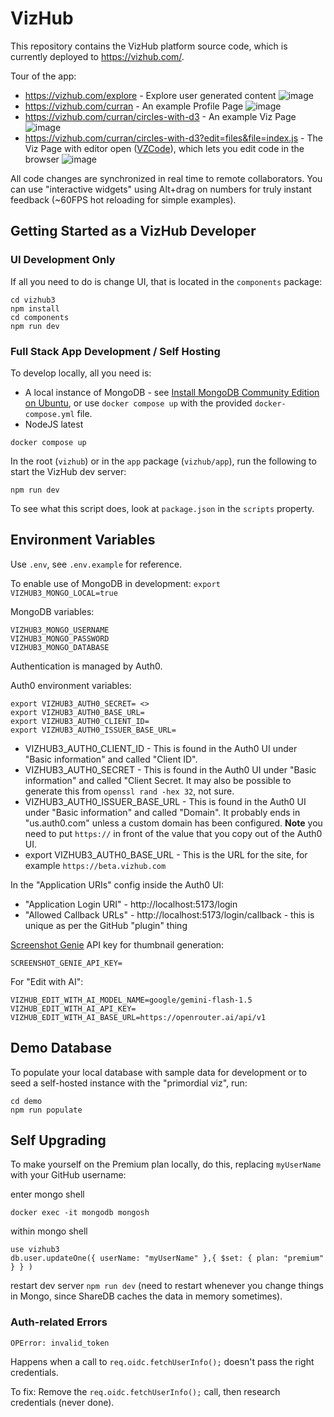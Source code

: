 # VizHub

This repository contains the VizHub platform source code, which is currently deployed to https://vizhub.com/.

Tour of the app:

- https://vizhub.com/explore - Explore user generated content
  ![image](https://github.com/user-attachments/assets/297ac688-88ab-42f1-b04c-47e66ac9d153)
- https://vizhub.com/curran - An example Profile Page
  ![image](https://github.com/user-attachments/assets/17a0794d-3f05-46b1-bd4e-e2076a055c39)
- https://vizhub.com/curran/circles-with-d3 - An example Viz Page
  ![image](https://github.com/user-attachments/assets/5bacc288-c407-4a64-8d50-ec0895a62ee6)
- https://vizhub.com/curran/circles-with-d3?edit=files&file=index.js - The Viz Page with editor open ([VZCode](https://github.com/vizhub-core/vzcode)), which lets you edit code in the browser
  ![image](https://github.com/user-attachments/assets/033f129e-cd6f-4dec-92f8-e5359d8875cf)

All code changes are synchronized in real time to remote collaborators. You can use "interactive widgets" using Alt+drag on numbers for truly instant feedback (~60FPS hot reloading for simple examples).

## Getting Started as a VizHub Developer

### UI Development Only

If all you need to do is change UI, that is located in the `components` package:

```
cd vizhub3
npm install
cd components
npm run dev
```

### Full Stack App Development / Self Hosting

To develop locally, all you need is:

- A local instance of MongoDB - see [Install MongoDB Community Edition on Ubuntu](https://www.mongodb.com/docs/manual/tutorial/install-mongodb-on-ubuntu/#std-label-install-mdb-community-ubuntu), or use `docker compose up` with the provided `docker-compose.yml` file.
- NodeJS latest

```
docker compose up
```

In the root (`vizhub`) or in the `app` package (`vizhub/app`), run the following to start the VizHub dev server:

```
npm run dev
```

To see what this script does, look at `package.json` in the `scripts` property.

## Environment Variables

Use `.env`, see `.env.example` for reference.

To enable use of MongoDB in development:
`export VIZHUB3_MONGO_LOCAL=true`

MongoDB variables:

```
VIZHUB3_MONGO_USERNAME
VIZHUB3_MONGO_PASSWORD
VIZHUB3_MONGO_DATABASE
```

Authentication is managed by Auth0.

Auth0 environment variables:

```
export VIZHUB3_AUTH0_SECRET= <>
export VIZHUB3_AUTH0_BASE_URL=
export VIZHUB3_AUTH0_CLIENT_ID=
export VIZHUB3_AUTH0_ISSUER_BASE_URL=
```

- VIZHUB3_AUTH0_CLIENT_ID - This is found in the Auth0 UI under "Basic information" and called "Client ID".
- VIZHUB3_AUTH0_SECRET - This is found in the Auth0 UI under "Basic information" and called "Client Secret. It may also be possible to generate this from `openssl rand -hex 32`, not sure.
- VIZHUB3_AUTH0_ISSUER_BASE_URL - This is found in the Auth0 UI under "Basic information" and called "Domain". It probably ends in "us.auth0.com" unless a custom domain has been configured. **Note** you need to put `https://` in front of the value that you copy out of the Auth0 UI.
- export VIZHUB3_AUTH0_BASE_URL - This is the URL for the site, for example `https://beta.vizhub.com`

In the "Application URIs" config inside the Auth0 UI:

- "Application Login URI" - http://localhost:5173/login
- "Allowed Callback URLs" - http://localhost:5173/login/callback - this is unique as per the GitHub "plugin" thing

[Screenshot Genie](https://screenshotgenie.com/) API key for thumbnail generation:

```
SCREENSHOT_GENIE_API_KEY=
```

For "Edit with AI":

```
VIZHUB_EDIT_WITH_AI_MODEL_NAME=google/gemini-flash-1.5
VIZHUB_EDIT_WITH_AI_API_KEY=
VIZHUB_EDIT_WITH_AI_BASE_URL=https://openrouter.ai/api/v1
```

## Demo Database

To populate your local database with sample data for development or to seed a self-hosted instance with the "primordial viz", run:

```
cd demo
npm run populate
```

## Self Upgrading

To make yourself on the Premium plan locally, do this, replacing `myUserName` with your GitHub username:

enter mongo shell

```
docker exec -it mongodb mongosh
```

within mongo shell

```
use vizhub3
db.user.updateOne({ userName: "myUserName" },{ $set: { plan: "premium" } } )
```

restart dev server `npm run dev` (need to restart whenever you change things in Mongo, since ShareDB caches the data in memory sometimes).

### Auth-related Errors

```
OPError: invalid_token
```

Happens when a call to `req.oidc.fetchUserInfo();` doesn't pass the right credentials.

To fix: Remove the `req.oidc.fetchUserInfo();` call, then research credentials (never done).
